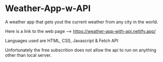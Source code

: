 # Weather-App-w-API

A weather app that gets yout the current weather from any city in the world.

Here is a link to the web page --> https://weather-app-with-api.netlify.app/

Languages used are HTML, CSS, Javascript & Fetch API

Unfortunately the free subscrition does not allow the api to run on anything other than local server.
